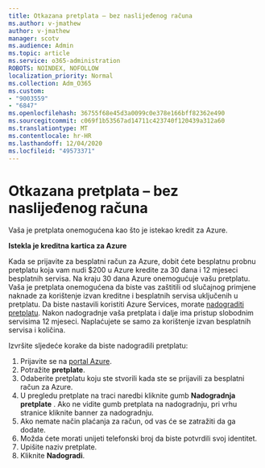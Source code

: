 ```yaml
---
title: Otkazana pretplata – bez naslijeđenog računa
ms.author: v-jmathew
author: v-jmathew
manager: scotv
ms.audience: Admin
ms.topic: article
ms.service: o365-administration
ROBOTS: NOINDEX, NOFOLLOW
localization_priority: Normal
ms.collection: Adm_O365
ms.custom:
- "9003559"
- "6847"
ms.openlocfilehash: 36755f68e45d3a0099c0e378e166bff82362e490
ms.sourcegitcommit: c069f1b53567ad14711c423740f120439a312a60
ms.translationtype: MT
ms.contentlocale: hr-HR
ms.lasthandoff: 12/04/2020
ms.locfileid: "49573371"
---
```

# <a name="subscription-cancelled---legacy---free-account"></a>Otkazana pretplata – bez naslijeđenog računa

Vaša je pretplata onemogućena kao što je istekao kredit za Azure.

**Istekla je kreditna kartica za Azure**

Kada se prijavite za besplatni račun za Azure, dobit ćete besplatnu probnu pretplatu koja vam nudi $200 u Azure kredite za 30 dana i 12 mjeseci besplatnih servisa. Na kraju 30 dana Azure onemogućuje vašu pretplatu. Vaša je pretplata onemogućena da biste vas zaštitili od slučajnog primjene naknade za korištenje izvan kreditne i besplatnih servisa uključenih u pretplatu. Da biste nastavili koristiti Azure Services, morate [nadograditi pretplatu](https://docs.microsoft.com/azure/cost-management-billing/manage/upgrade-azure-subscription). Nakon nadogradnje vaša pretplata i dalje ima pristup slobodnim servisima 12 mjeseci. Naplaćujete se samo za korištenje izvan besplatnih servisa i količina.

Izvršite sljedeće korake da biste nadogradili pretplatu:

1. Prijavite se na [portal Azure](https://portal.azure.com/).
2. Potražite **pretplate**.
3. Odaberite pretplatu koju ste stvorili kada ste se prijavili za besplatni račun za Azure.
4. U pregledu pretplate na traci naredbi kliknite gumb **Nadogradnja pretplate** . Ako ne vidite gumb pretplata na nadogradnju, pri vrhu stranice kliknite banner za nadogradnju.
5. Ako nemate način plaćanja za račun, od vas će se zatražiti da ga dodate.
6. Možda ćete morati unijeti telefonski broj da biste potvrdili svoj identitet.
7. Upišite naziv pretplate.
8. Kliknite  **Nadogradi**.
